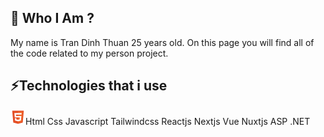 ## 🤔 Who I Am ?
My name is Tran Dinh Thuan 25 years old. On this page you will find all of the code related to my person project.

## ⚡Technologies that i use

![html](./html.png)Html
Css
Javascript
Tailwindcss
Reactjs
Nextjs
Vue
Nuxtjs
ASP .NET

<!--
**tdthuan0112/tdthuan0112** is a ✨ _special_ ✨ repository because its `README.md` (this file) appears on your GitHub profile.

Here are some ideas to get you started:

- 🔭 I’m currently working on ...
- 🌱 I’m currently learning ...
- 👯 I’m looking to collaborate on ...
- 🤔 I’m looking for help with ...
- 💬 Ask me about ...
- 📫 How to reach me: ...
- 😄 Pronouns: ...
- ⚡ Fun fact: ...
-->
